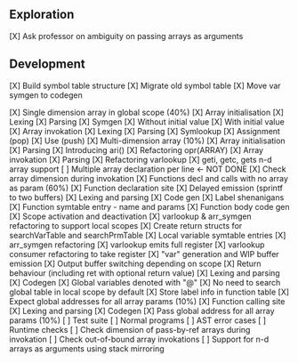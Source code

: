 Exploration
---
[X] Ask professor on ambiguity on passing arrays as arguments

Development
---
[X] Build symbol table structure
[X] Migrate old symbol table
[X] Move var symgen to codegen

[X] Single dimension array in global scope (40%)
    [X] Array initialisation
        [X] Lexing
        [X] Parsing
        [X] Symgen
        [X] Without initial value
        [X] With initial value
    [X] Array invokation
        [X] Lexing
        [X] Parsing
        [X] Symlookup
        [X] Assignment (pop)
        [X] Use (push)
[X] Multi-dimension array (10%)
    [X] Array initialisation
        [X] Parsing
        [X] Introducing ari()
        [X] Refactoring opr(ARRAY)
    [X] Array invokation
        [X] Parsing
        [X] Refactoring varlookup
    [X] geti, getc, gets n-d array support
    [ ] Multiple array declaration per line                     <- NOT DONE
    [X] Check array dimension during invokation
[X] Functions decl and calls with no array as param (60%)
    [X] Function declaration site
        [X] Delayed emission (sprintf to two buffers)
        [X] Lexing and parsing
        [X] Code gen
            [X] Label shenanigans
            [X] Function symtable entry - name and params
            [X] Function body code gen
                [X] Scope activation and deactivation
                [X] varlookup & arr_symgen refactoring to support local scopes
                    [X] Create return structs for searchVarTable and searchPrmTable
                    [X] Local variable symtable entries
                    [X] arr_symgen refactoring
                    [X] varlookup emits full register
                    [X] varlookup consumer refactoring to take register
                [X] "var" generation and WIP buffer emission
                [X] Output buffer switching depending on scope
                [X] Return behaviour (including ret with optional return value)
                    [X] Lexing and parsing
                    [X] Codegen
            [X] Global variables denoted with "@"
                [X] No need to search global table in local scope by default
            [X] Store label info in function table
            [X] Expect global addresses for all array params (10%)
    [X] Function calling site
        [X] Lexing and parsing
        [X] Codegen
            [X] Pass global address for all array params (10%)
[ ] Test suite
    [ ] Normal programs
    [ ] AST error cases
[ ] Runtime checks
    [ ] Check dimension of pass-by-ref arrays during invokation
    [ ] Check out-of-bound array invokations
    [ ] Support for n-d arrays as arguments using stack mirroring
